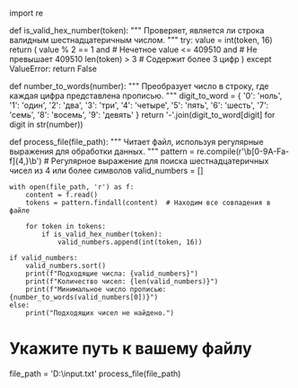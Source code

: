 import re

def is_valid_hex_number(token):
    """ Проверяет, является ли строка валидным шестнадцатеричным числом. """
    try:
        value = int(token, 16)
        return (
            value % 2 == 1 and                   # Нечетное
            value <= 409510 and                  # Не превышает 409510
            len(token) > 3                       # Содержит более 3 цифр
        )
    except ValueError:
        return False

def number_to_words(number):
    """ Преобразует число в строку, где каждая цифра представлена прописью. """
    digit_to_word = {
        '0': 'ноль', '1': 'один', '2': 'два', '3': 'три', '4': 'четыре',
        '5': 'пять', '6': 'шесть', '7': 'семь', '8': 'восемь', '9': 'девять'
    }
    return '-'.join(digit_to_word[digit] for digit in str(number))

def process_file(file_path):
    """ Читает файл, используя регулярные выражения для обработки данных. """
    pattern = re.compile(r'\b[0-9A-Fa-f]{4,}\b')  # Регулярное выражение для поиска шестнадцатеричных чисел из 4 или более символов
    valid_numbers = []

    with open(file_path, 'r') as f:
        content = f.read()
        tokens = pattern.findall(content)  # Находим все совпадения в файле

        for token in tokens:
            if is_valid_hex_number(token):
                valid_numbers.append(int(token, 16))

    if valid_numbers:
        valid_numbers.sort()
        print(f"Подходящие числа: {valid_numbers}")
        print(f"Количество чисел: {len(valid_numbers)}")
        print(f"Минимальное число прописью: {number_to_words(valid_numbers[0])}")
    else:
        print("Подходящих чисел не найдено.")

# Укажите путь к вашему файлу
file_path = 'D:\input.txt'
process_file(file_path)
